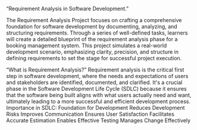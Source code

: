 “Requirement Analysis in Software Development.”

 The Requirement Analysis Project focuses on crafting a comprehensive foundation for software development by documenting, analyzing, and structuring requirements. Through a series of well-defined tasks, learners will create a detailed blueprint of the requirement analysis phase for a booking management system. This project simulates a real-world development scenario, emphasizing clarity, precision, and structure in defining requirements to set the stage for successful project execution.

“What is Requirement Analysis?”
Requirement analysis is the critical first step in software development, where the needs and expectations of users and stakeholders are identified, documented, and clarified. It's a crucial phase in the Software Development Life Cycle (SDLC) because it ensures that the software being built aligns with what users actually need and want, ultimately leading to a more successful and efficient development process. 
Importance in SDLC:
Foundation for Development
Reduces Development Risks
Improves Communication
Ensures User Satisfaction
Facilitates Accurate Estimation
Enables Effective Testing
Manages Change Effectively
